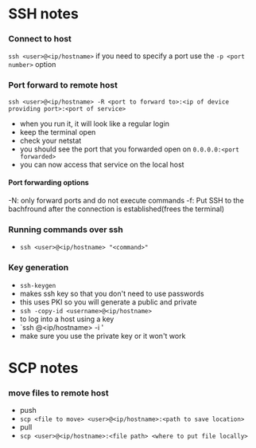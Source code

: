 # SSH notes

### Connect to host

`ssh <user>@<ip/hostname>`
if you need to specify a port use the `-p <port number>` option

### Port forward to remote host

`ssh <user>@<ip/hostname> -R <port to forward to>:<ip of device providing port>:<port of service>`
- when you run it, it will look like a regular login
- keep the terminal open
- check your netstat
- you should see the port that you forwarded open on `0.0.0.0:<port forwarded>`
- you can now access that service on the local host

#### Port forwarding options
-N: only forward ports and do not execute commands
-f: Put SSH to the bachfround after the connection is established(frees the terminal)

### Running commands over ssh

- `ssh <user>@<ip/hostname> "<command>"`

### Key generation

- `ssh-keygen`
- makes ssh key so that you don't need to use passwords
- this uses PKI so you will generate a public and private
- `ssh -copy-id <username>@<ip/hostname>`
- to log into a host using a key
- `ssh <user>@<ip/hostname> -i <path to key>'
- make sure you use the private key or it won't work

# SCP notes

### move files to remote host

- push
- `scp <file to move> <user>@<ip/hostname>:<path to save location>`
- pull
- `scp <user>@<ip/hostname>:<file path> <where to put file locally>`

